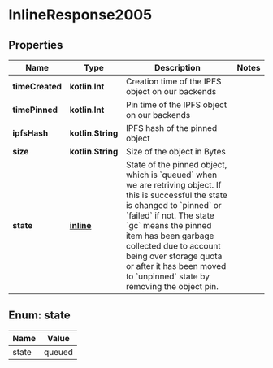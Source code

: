 
# InlineResponse2005

## Properties
Name | Type | Description | Notes
------------ | ------------- | ------------- | -------------
**timeCreated** | **kotlin.Int** | Creation time of the IPFS object on our backends | 
**timePinned** | **kotlin.Int** | Pin time of the IPFS object on our backends | 
**ipfsHash** | **kotlin.String** | IPFS hash of the pinned object | 
**size** | **kotlin.String** | Size of the object in Bytes | 
**state** | [**inline**](#StateEnum) | State of the pinned object, which is &#x60;queued&#x60; when we are retriving object. If this is successful the state is changed to &#x60;pinned&#x60; or &#x60;failed&#x60; if not. The state &#x60;gc&#x60; means the pinned item has been garbage collected due to account being over storage quota or after it has been moved to &#x60;unpinned&#x60; state by removing the object pin.  | 


<a name="StateEnum"></a>
## Enum: state
Name | Value
---- | -----
state | queued|pinned|unpinned|failed|gc



